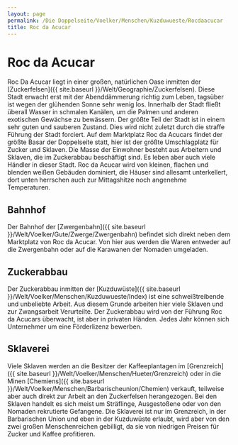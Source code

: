 ```yaml
---
layout: page
permalink: /Die Doppelseite/Voelker/Menschen/Kuzduwueste/Rocdaacucar
title: Roc da Acucar
---
```


# Roc da Acucar

Roc Da Acucar liegt in einer großen, natürlichen Oase inmitten der [Zuckerfelsen]({{ site.baseurl }}/Welt/Geographie/Zuckerfelsen). Diese Stadt erwacht erst mit der Abenddämmerung richtig zum Leben, tagsüber ist wegen der glühenden Sonne sehr wenig los. Innerhalb der Stadt fließt überall Wasser in schmalen Kanälen, um die Palmen und anderen exotischen Gewächse zu bewässern. Der größte Teil der Stadt ist in einem sehr guten und sauberen Zustand. Dies wird nicht zuletzt durch die straffe Führung der Stadt forciert. Auf dem Marktplatz Roc da Acucars findet der größte Basar der Doppelseite statt, hier ist der größte Umschlagplatz für Zucker und Sklaven. Die Masse der Einwohner besteht aus Arbeitern und Sklaven, die im Zuckerabbau beschäftigt sind. Es leben aber auch viele Händler in dieser Stadt. Roc da Acucar wird von kleinen, flachen und blenden weißen Gebäuden dominiert, die Häuser sind allesamt unterkellert, dort unten herrschen auch zur Mittagshitze noch angenehme Temperaturen.

## Bahnhof

Der Bahnhof der [Zwergenbahn]({{ site.baseurl }}/Welt/Voelker/Gute/Zwerge/Zwergenbahn) befindet sich direkt neben dem Marktplatz von Roc da Acucar. Von hier aus werden die Waren entweder auf die Zwergenbahn oder auf die Karawanen der Nomaden umgeladen.

## Zuckerabbau

Der Zuckerabbau inmitten der [Kuzduwüste]({{ site.baseurl }}/Welt/Voelker/Menschen/Kuzduwueste/Index) ist eine schweißtreibende und unbeliebte Arbeit. Aus diesem Grunde arbeiten hier viele Sklaven und zur Zwangsarbeit Verurteilte. Der Zuckerabbau wird von der Führung Roc da Acucars überwacht, ist aber in privaten Händen. Jedes Jahr können sich Unternehmer um eine Förderlizenz bewerben.

## Sklaverei

Viele Sklaven werden an die Besitzer der Kaffeeplantagen im [Grenzreich]({{ site.baseurl }}/Welt/Voelker/Menschen/Hueter/Grenzreich) oder in die Minen [Chemiens]({{ site.baseurl }}/Welt/Voelker/Menschen/Barbarischeunion/Chemien) verkauft, teilweise aber auch direkt zur Arbeit an den Zuckerfelsen herangezogen. Bei den Sklaven handelt es sich meist um Sträflinge, Ausgestoßene oder von den Nomaden rekrutierte Gefangene. Die Sklaverei ist nur im Grenzreich, in der Barbarischen Union und eben in der Kuzduwüste erlaubt, wird aber von den zwei großen Menschenreichen gebilligt, da sie von niedrigen Preisen für Zucker und Kaffee profitieren.

